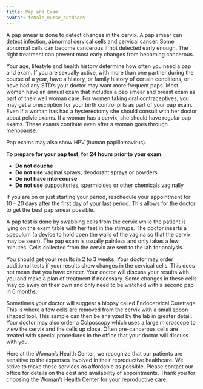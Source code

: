 ```yaml
---
title: Pap and Exam
avatar: female_nurse_outdoors
---
```


A pap smear is done to detect changes in the cervix. A pap smear can
detect infection, abnormal cervical cells and cervical cancer. Some
abnormal cells can become cancerous if not detected early enough. The
right treatment can prevent most early changes from becoming cancerous.

Your age, lifestyle and health history determine how often you need a
pap and exam. If you are sexually active, with more than one partner
during the course of a year, have a history, or family history of
certain conditions, or have had any STD’s your doctor may want more
frequent paps. Most women have an annual exam that includes a pap smear
and breast exam as part of their well woman care. For women taking oral
contraceptives, you may get a prescription for your birth control pills
as part of your pap exam. Even if a woman has had a hysterectomy she
should consult with her doctor about pelvic exams. If a woman has a
cervix, she should have regular pap exams. These exams continue even
after a woman goes through menopause.

Pap exams may also show HPV (human papillomavirus).

**To prepare for your pap test, for 24 hours prior to your exam:**

- **Do not douche**
- **Do not use** vaginal sprays, deodorant sprays or powders
- **Do not have intercourse**
- **Do not use** suppositories, spermicides or other chemicals vaginally

If you are on or just starting your period, reschedule your appointment
for 10 - 20 days after the first day of your last period. This allows
for the doctor to get the best pap smear possible.

A pap test is done by swabbing cells from the cervix while the patient
is lying on the exam table with her feet in the stirrups. The doctor
inserts a speculum (a device to hold open the walls of the vagina so
that the cervix may be seen). The pap exam is usually painless and only
takes a few minutes. Cells collected from the cervix are sent to the lab
for analysis.

You should get your results in 2 to 3 weeks. Your doctor may order
additional tests if your results show changes in the cervical cells.
This does not mean that you have cancer. Your doctor will discuss your
results with you and make a plan of treatment if necessary. Some changes
in these cells may go away on their own and only need to be watched with
a second pap in 6 months.

Sometimes your doctor will suggest a biopsy called Endocervical
Curettage. This is where a few cells are removed from the cervix with a
small spoon shaped tool. This sample can then be analyzed by the lab in
greater detail. Your doctor may also order a Colposcopy which uses a
large microscope to view the cervix and the cells up close. Often
pre-cancerous cells are treated with special procedures in the office
that your doctor will discuss with you.

Here at the Woman’s Health Center, we recognize that our patients are
sensitive to the expenses involved in their reproductive healthcare. We
strive to make these services as affordable as possible. Please contact
our office for details on the cost and availability of appointments.
Thank you for choosing the Woman’s Health Center for your reproductive
care.

